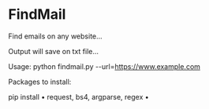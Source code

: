 # FindMail

Find emails on any website...

Output will save on txt file...

Usage: python findmail.py --url=https://www.example.com

Packages to install:

pip install • request, bs4, argparse, regex •
 
